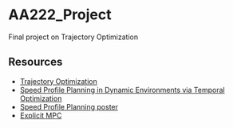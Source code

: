 # AA222_Project
Final project on Trajectory Optimization

## Resources  
* [Trajectory Optimization](http://www.matthewpeterkelly.com/tutorials/trajectoryOptimization/index.html)  
* [Speed Profile Planning in Dynamic Environments via Temporal Optimization](http://www.cs.cmu.edu/~cliu6/files/iv17-2.pdf)
* [Speed Profile Planning poster](http://www.cs.cmu.edu/~cliu6/files/iv17-2poster.pdf)  
* [Explicit MPC](https://stanford.edu/class/ee364b/lectures/mpc_slides.pdf)  


